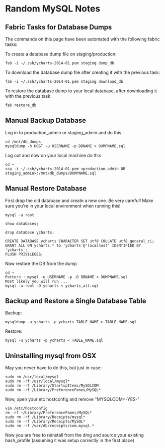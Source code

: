 # Random MySQL Notes

## Fabric Tasks for Database Dumps

The commands on this page have been automated with the following fabric tasks:

To create a database dump file on staging/production:

    fab -i ~/.ssh/ycharts-2014-01.pem staging dump_db

To download the database dump file after creating it with the previous task:

    fab -i ~/.ssh/ycharts-2014-01.pem staging download_db

To restore the database dump to your local database, after downloading it with the previous task:

    fab restore_db

## Manual Backup Database

Log in to production_admin or staging_admin and do this

    cd /mnt/db_dumps
    mysqldump -h HOST -u USERNAME -p DBNAME > DUMPNAME.sql

Log out and now on your local machine do this

    cd ~
    scp -i ~/.ssh/ycharts-2014-01.pem <production_admin OR staging_admin>:/mnt/db_dumps/DUMPNAME.sql

## Manual Restore Database

First drop the old database and create a new one. Be very careful! Make sure you're in your local environment when running this!

    mysql -u root

    show databases;

    drop database ycharts;

    CREATE DATABASE ycharts CHARACTER SET utf8 COLLATE utf8_general_ci;
    GRANT ALL ON ycharts.* to 'ycharts'@'localhost' IDENTIFIED BY 'ycharts';
    FLUSH PRIVILEGES;

Now restore the DB from the dump

    cd ~
    Pattern : mysql -u USERNAME -p -D DBNAME < DUMPNAME.sql
    Most likely you will run ...
    mysql -u root -D ycharts < ycharts_all.sql


## Backup and Restore a Single Database Table

Backup:

    mysqldump -u ycharts -p ycharts TABLE_NAME > TABLE_NAME.sql

Restore:

    mysql -u ycharts -p ycharts < TABLE_NAME.sql

## Uninstalling mysql from OSX

May you never have to do this, but just in case:

    sudo rm /usr/local/mysql
    sudo rm -rf /usr/local/mysql*
    sudo rm -rf /Library/StartupItems/MySQLCOM
    sudo rm -rf /Library/PreferencePanes/MySQL*

Now, open your etc hostconfig and remove "MYSQLCOM=-YES-"

    vim /etc/hostconfig
    rm -rf ~/Library/PreferencePanes/MySQL*
    sudo rm -rf /Library/Receipts/mysql*
    sudo rm -rf /Library/Receipts/MySQL*
    sudo rm -rf /var/db/receipts/com.mysql.*

Now you are free to reinstall from the dmg and source your existing bash_profile (assuming it was setup correctly in the first place)
